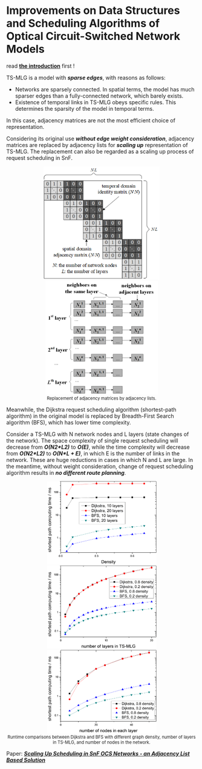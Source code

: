# Improvements on Data Structures and Scheduling Algorithms of Optical Circuit-Switched Network Models

read **[the introduction](intro.md)** first !

TS-MLG is a model with ***sparse edges***, with reasons as follows:

- Networks are sparsely connected.
    In spatial terms, the model has much sparser edges than a fully-connected network, which barely exists.
- Existence of temporal links in TS-MLG obeys specific rules.
    This determines the sparsity of the model in temporal terms.

In this case, adjacency matrices are not the most efficient choice of representation.

Considering its original use ***without edge weight consideration***,
adjacency matrices are replaced by adjacency lists for ***scaling up*** representation of TS-MLG.
The replacement can also be regarded as a scaling up process of request scheduling in SnF.

<div align="center">
    <img src="./adjacency_matrix.png" height="300" alt="adjacency_matrix" />
    <img src="./adjacency_list.png" height="300" alt="adjacency_list" />
    <center style="font-size:80%">Replacement of adjacency matrices by adjacency lists.</center>
</div>

Meanwhile, the Dijkstra request scheduling algorithm (shortest-path algorithm) in the original model
is replaced by Breadth-First Search algorithm (BFS), which has lower time complexity.

Consider a TS-MLG with N network nodes and L layers (state changes of the network).
The space complexity of single request scheduling will decrease from ***O(N2\*L2)*** to ***O(E)***,
while the time complexity will decrease from ***O(N2\*L2)*** to ***O(N\*L + E)***,
in which E is the number of links in the network.
These are huge reductions in cases in which N and L are large.
In the meantime, without weight consideration,
change of request scheduling algorithm results in ***no different route planning***.

<div align="center">
    <img src="./time_density_bfs.png" height="220" alt="time with graph density" />
    <img src="./time_layers_bfs.png" height="220" alt="time with number of layers in TS-MLG" />
    <img src="./time_nodes_bfs.png" height="220" alt="time with number of nodes in the network" />
    <center style="font-size:80%">Runtime comparisons between Dijkstra and BFS with different graph density, number of layers in TS-MLG, and number of nodes in the network.</center>
</div>

Paper: ***[Scaling Up Scheduling in SnF OCS Networks - an Adjacency List Based Solution](https://www.sciencedirect.com/science/article/pii/S1573427718300511)***
